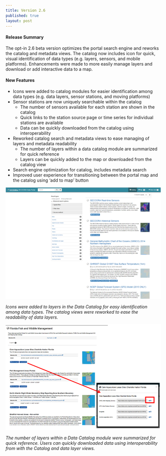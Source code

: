 ```yaml
---
title: Version 2.6
published: true
layout: post
---
```


#### Release Summary

The opt-in 2.6 beta version optimizes the portal search engine and reworks the catalog and metadata views. The catalog now includes icon for quick, visual identification of data types (e.g. layers, sensors, and mobile platforms). Enhancements were made to more easily manage layers and download or add interactive data to a map.  


#### New Features

* Icons were added to catalog modules for easier identification among data types (e.g. data layers, sensor stations, and moving platforms)
* Sensor stations are now uniquely searchable within the catalog
    * The number of sensors available for each station are shown in the catalog 
    * Quick links to the station source page or time series for individual stations are available
    * Data can be quickly downloaded from the catalog using interoperability
* Reworked catalog search and metadata views to ease managing of layers and metadata readability 
    * The number of layers within a data catalog module are summarized for quick reference
    * Layers can be quickly added to the map or downloaded from the catalog view 
* Search engine optimization for catalog, includes metadata search
* Improved user experience for transitioning between the portal map and the catalog using ‘add to map’ button


<img src="/assets/images/release_notes/v2.6image1.png" class="img-responsive"/>

*Icons were added to layers in the Data Catalog for easy identification among data types. The catalog views were reworked to ease the readability of data layers.*

<img src="/assets/images/release_notes/v2.6image2.png" class="img-responsive"/>

*The number of layers within a Data Catalog module were summarized for quick reference. Users can quickly downloaded data using interoperability from with the Catalog and data layer views.*


<br>
